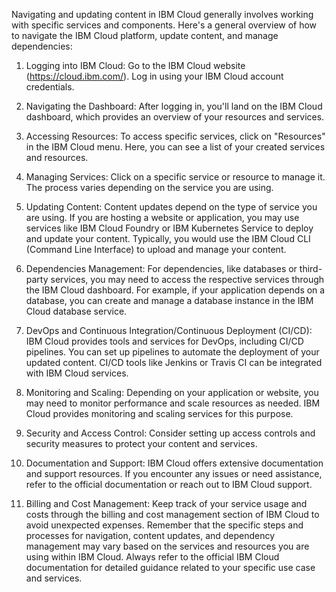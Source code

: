 Navigating and updating content in IBM Cloud generally involves working with specific services and components. Here's a general overview of how to navigate the IBM Cloud platform, update content, and manage dependencies:

1. Logging into IBM Cloud:
Go to the IBM Cloud website (https://cloud.ibm.com/).
Log in using your IBM Cloud account credentials.

2. Navigating the Dashboard:
After logging in, you'll land on the IBM Cloud dashboard, which provides an overview of your resources and services.

3. Accessing Resources:
To access specific services, click on "Resources" in the IBM Cloud menu.
Here, you can see a list of your created services and resources.

4. Managing Services:
Click on a specific service or resource to manage it. The process varies depending on the service you are using.

5. Updating Content:
Content updates depend on the type of service you are using.
If you are hosting a website or application, you may use services like IBM Cloud Foundry or IBM Kubernetes Service to deploy and update your content. Typically, you would use the IBM Cloud CLI (Command Line Interface) to upload and manage your content.

6. Dependencies Management:
For dependencies, like databases or third-party services, you may need to access the respective services through the IBM Cloud dashboard.
For example, if your application depends on a database, you can create and manage a database instance in the IBM Cloud database service.

7. DevOps and Continuous Integration/Continuous Deployment (CI/CD):
IBM Cloud provides tools and services for DevOps, including CI/CD pipelines. You can set up pipelines to automate the deployment of your updated content.
CI/CD tools like Jenkins or Travis CI can be integrated with IBM Cloud services.

8. Monitoring and Scaling:
Depending on your application or website, you may need to monitor performance and scale resources as needed. IBM Cloud provides monitoring and scaling services for this purpose.

9. Security and Access Control:
Consider setting up access controls and security measures to protect your content and services.

10. Documentation and Support:
IBM Cloud offers extensive documentation and support resources. If you encounter any issues or need assistance, refer to the official documentation or reach out to IBM Cloud support.

11. Billing and Cost Management:
Keep track of your service usage and costs through the billing and cost management section of IBM Cloud to avoid unexpected expenses.
           Remember that the specific steps and processes for navigation, content updates, and dependency management may vary based on the services and resources you are using within IBM Cloud. Always refer to the official IBM Cloud documentation for detailed guidance related to your specific use case and services.
